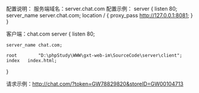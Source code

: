 配置说明：
服务端域名：server.chat.com
配置示例：
server {
    listen 80;
    server_name server.chat.com;
    location / {
        proxy_pass http://127.0.0.1:8081;
    }
}

客户端：chat.com
server {
    listen 80;

    server_name chat.com;
    
    root        "D:\phpStudy\WWW\gxt-web-im\SourceCode\server\client";
    index   index.html;
}

请求示例：http://chat.com/?token=GW78829820&storeID=GW00104713

